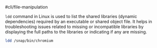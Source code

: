 #cli/file-manipulation

`ldd` command in Linux is used to list the shared libraries (dynamic dependencies) required by an executable or shared object file.
It helps in troubleshooting issues related to missing or incompatible libraries by displaying the full paths to the libraries or indicating if any are missing.

```bash
ldd /snap/bin/chromium 
```

